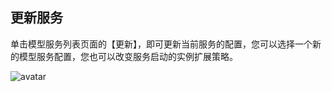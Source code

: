 ## 更新服务

单击模型服务列表页面的【更新】，即可更新当前服务的配置，您可以选择一个新的模型服务配置，您也可以改变服务启动的实例扩展策略。

![avatar](https://main.qcloudimg.com/raw/d2e39af996a24bb70ecf81aa60860dbe.png)
